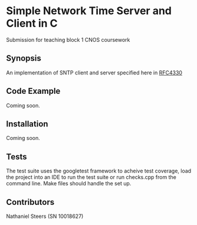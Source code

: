 # Simple Network Time Server and Client in C

Submission for teaching block 1 CNOS coursework

## Synopsis

An implementation of SNTP client and server specified here in [RFC4330](https://tools.ietf.org/html/rfc4330)

## Code Example

Coming soon.

## Installation

Coming soon.

## Tests

The test suite uses the googletest framework to acheive test coverage, load the project into an IDE to run the test suite or run checks.cpp from the command line. Make files should handle the set up.  

## Contributors

Nathaniel Steers (SN 10018627)
